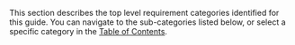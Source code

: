 This section describes the top level requirement categories identified for this guide.
You can navigate to the sub-categories listed below, or select a specific category in
the [Table of Contents](toc.html).